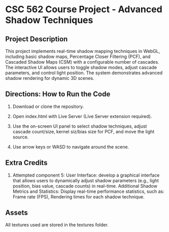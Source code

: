 #  CSC 562 Course Project - Advanced Shadow Techniques

## Project Description
This project implements real-time shadow mapping techniques in WebGL, including basic shadow maps, Percentage Closer Filtering (PCF), and Cascaded Shadow Maps (CSM) with a configurable number of cascades. The interactive UI allows users to toggle shadow modes, adjust cascade parameters, and control light position. The system demonstrates advanced shadow rendering for dynamic 3D scenes.

## Directions: How to Run the Code
1. Download or clone the repository.

2. Open index.html with Live Server (Live Server extension required).

3. Use the on-screen UI panel to select shadow techniques, adjust cascade count/size, kernel siz/bias size for PCF, and move the light source.

4. Use arrow keys or WASD to navigate around the scene.

## Extra Credits
1. Attempted component 5: User Interface: develop a graphical interface that allows users to dynamically adjust shadow parameters (e.g., light position, bias value, cascade counts) in real-time. Additional Shadow Metrics and Statistics: Display real-time performance statistics, such as: Frame rate (FPS), Rendering times for each shadow technique.

## Assets
All textures used are stored in the textures folder.
